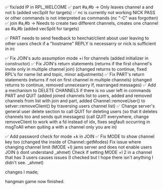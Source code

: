 ✅ fix/add IP in RPL_WELCOME
✅ part #a,#b -> Only leaves channel a and not b
	(added vecSplit for targets)
✅ nc is currently not working NICK PASS or other commands is not interpreted as commands
	(nc "-C" was forgotten)
✅ join #a,#b -> Needs to create two different channels, creates one channel as #a,#b
	(added vecSplit for targets)

✅ PART needs to send feedback to hexchat/client about user leaving to other users
check if a "hostname" REPLY is necessarry or nick is sufficient in irc

✅ Fix JOIN's auto assumption mode +i for channels
	(added initializer in constructor)
✅ Fix JOIN's return statements (returns if the first channel's invite only in multiple channel join)
	(changed returns to continue, fixed RPL's for name list and topic, minor adjustments)
✅ Fix PART's return statements (returns if not on first channel in multiple channels)
	(changed returns to continue, removed unnecesarry if, rearranged messages)
✅ Add a mechanism to DELETE CHANNELS if there is no user left in commands PART and QUIT
	(added joined channels list to users, added and removed channels from list with join and part,
	added Channel::removeUser() to setver::removeClient() by traversing users channel list)
✅ Change server's general user delete section to call QUIT for deleting users (so that it deletes channels too and sends quit messages)
	(call QUIT everywhere, change removeClient to work with a fd instead of idx, fixes segfault occurring in msgToAll when quiting a with a channel only you are in)

✅ Add password check for mode +k in JOIN
✅ Fix MODE to show channel key too
	(changed the inside of Channel::getModes)
	Fix issue where changing channel limit (MODE +l) jams server and does not enable users JOIN (ı dont understand _ahmet)
	Check if setting MODE +l 2 in a channel that has 3 users causes issues (I checked but I hope there isn't anything I didn't see. _ahmet)


changes I made;

hangman game now finished. 
